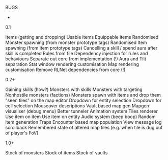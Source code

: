 BUGS

-

0.1

Items (getting and dropping)
	Usable items
	Equippable items
Randomised Monster spawning (from monster prototype tags)
Randomised Item spawning (from item prototype tags)
Cancelling a skill / spend aura after skill is completed
Rules from file
Dependency injection for rules and behaviours
Separate out core from implementation (!)
	Aura and Tilt separation
		Stat window rendering customisation
		Map rendering customisation
Remove RLNet dependencies from core (!)

0.2+

Gaining skills (how?)
Monsters with skills
	Monsters with targeting
Nonhostile monsters (factions)
Monsters spawn with items and drop them
"seen tiles" on the map editor
Dropdown for entity selection
Dropdown for cell selection
Mouseover descriptions
Vault based map gen
Mapgen visualiser (debug menu)
Better tunneler
Animation system
Tiles renderer
Use item on item
Use item on entity
Audio system (beep boop)
Random item generation
Traps
Encounter based map population
View message log scrollback
Remembered state of altered map tiles (e.g. when tile is dug out of player's FoV)

1.0+

Stock of monsters
Stock of items
Stock of vaults